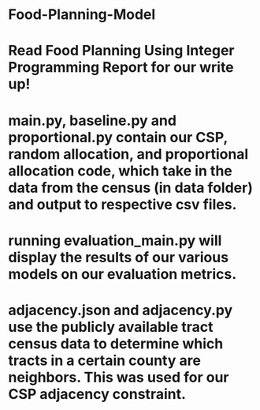# Food-Planning-Model
# Read Food Planning Using Integer Programming Report for our write up!
# main.py, baseline.py and proportional.py contain our CSP, random allocation, and proportional allocation code, which take in the data from the census (in data folder) and output to respective csv files.
# running evaluation_main.py will display the results of our various models on our evaluation metrics.
# adjacency.json and adjacency.py use the publicly available tract census data to determine which tracts in a certain county are neighbors. This was used for our CSP adjacency constraint.

